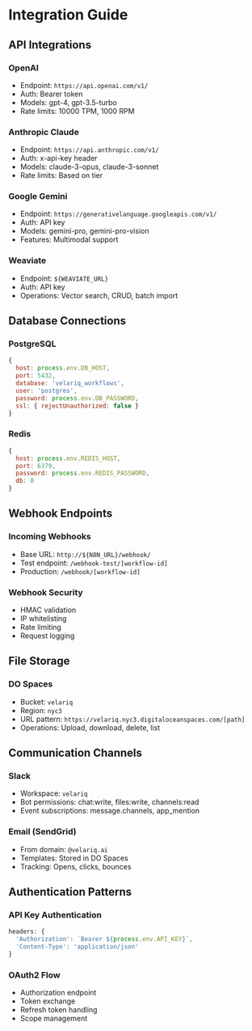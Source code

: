 # Integration Guide

## API Integrations

### OpenAI
- Endpoint: `https://api.openai.com/v1/`
- Auth: Bearer token
- Models: gpt-4, gpt-3.5-turbo
- Rate limits: 10000 TPM, 1000 RPM

### Anthropic Claude
- Endpoint: `https://api.anthropic.com/v1/`
- Auth: x-api-key header
- Models: claude-3-opus, claude-3-sonnet
- Rate limits: Based on tier

### Google Gemini
- Endpoint: `https://generativelanguage.googleapis.com/v1/`
- Auth: API key
- Models: gemini-pro, gemini-pro-vision
- Features: Multimodal support

### Weaviate
- Endpoint: `${WEAVIATE_URL}`
- Auth: API key
- Operations: Vector search, CRUD, batch import

## Database Connections

### PostgreSQL
```javascript
{
  host: process.env.DB_HOST,
  port: 5432,
  database: 'velariq_workflows',
  user: 'postgres',
  password: process.env.DB_PASSWORD,
  ssl: { rejectUnauthorized: false }
}
```

### Redis
```javascript
{
  host: process.env.REDIS_HOST,
  port: 6379,
  password: process.env.REDIS_PASSWORD,
  db: 0
}
```

## Webhook Endpoints

### Incoming Webhooks
- Base URL: `http://${N8N_URL}/webhook/`
- Test endpoint: `/webhook-test/[workflow-id]`
- Production: `/webhook/[workflow-id]`

### Webhook Security
- HMAC validation
- IP whitelisting
- Rate limiting
- Request logging

## File Storage

### DO Spaces
- Bucket: `velariq`
- Region: `nyc3`
- URL pattern: `https://velariq.nyc3.digitaloceanspaces.com/[path]`
- Operations: Upload, download, delete, list

## Communication Channels

### Slack
- Workspace: `velariq`
- Bot permissions: chat:write, files:write, channels:read
- Event subscriptions: message.channels, app_mention

### Email (SendGrid)
- From domain: `@velariq.ai`
- Templates: Stored in DO Spaces
- Tracking: Opens, clicks, bounces

## Authentication Patterns

### API Key Authentication
```javascript
headers: {
  'Authorization': `Bearer ${process.env.API_KEY}`,
  'Content-Type': 'application/json'
}
```

### OAuth2 Flow
- Authorization endpoint
- Token exchange
- Refresh token handling
- Scope management
